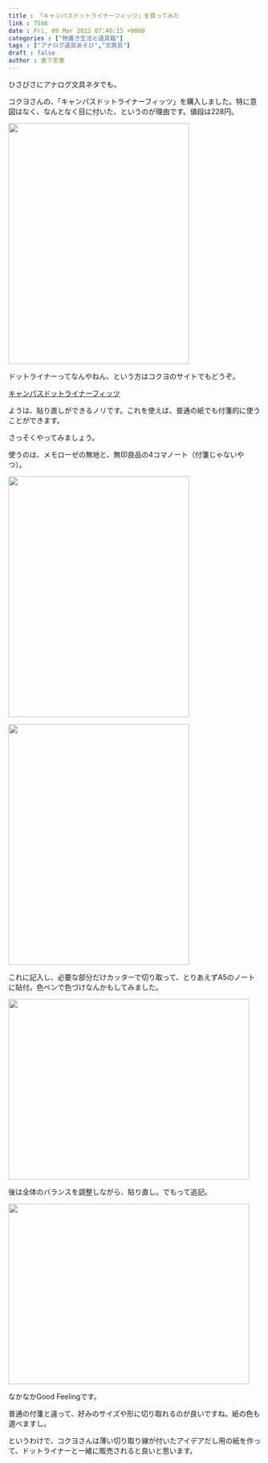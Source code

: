 ```yaml
---
title : 「キャンパスドットライナーフィッツ」を買ってみた
link : 7566
date : Fri, 09 Mar 2012 07:40:15 +0000
categories : ["物書き生活と道具箱"]
tags : ["アナログ道具あそび","文房具"]
draft : false
author : 倉下忠憲
---
```


ひさびさにアナログ文具ネタでも。

コクヨさんの、「キャンパスドットライナーフィッツ」を購入しました。特に意図はなく、なんとなく目に付いた、というのが理由です。値段は228円。

<a href="https://rashita.net/blog/wp-content/uploads/2012/03/20120309160420.jpg"><img src="https://rashita.net/blog/wp-content/uploads/2012/03/20120309160420.jpg" alt="" title="20120309160420" width="360" height="480" class="alignnone size-full wp-image-7568" /></a>

ドットライナーってなんやねん、という方はコクヨのサイトでもどうぞ。

<a href="http://www.kokuyo-st.co.jp/stationery/dotliner/series/fits/index.html">キャンパスドットライナーフィッツ</a>

ようは、貼り直しができるノリです。これを使えば、普通の紙でも付箋的に使うことができます。

さっそくやってみましょう。

使うのは、メモローゼの無地と、無印良品の4コマノート（付箋じゃないやつ）。

<a href="https://rashita.net/blog/wp-content/uploads/2012/03/20120309160449.jpg"><img src="https://rashita.net/blog/wp-content/uploads/2012/03/20120309160449.jpg" alt="" title="20120309160449" width="360" height="480" class="alignnone size-full wp-image-7569" /></a>

<a href="https://rashita.net/blog/wp-content/uploads/2012/03/20120309160454.jpg"><img src="https://rashita.net/blog/wp-content/uploads/2012/03/20120309160454.jpg" alt="" title="20120309160454" width="360" height="480" class="alignnone size-full wp-image-7570" /></a>

これに記入し、必要な部分だけカッターで切り取って、とりあえずA5のノートに貼付。色ペンで色づけなんかもしてみました。

<a href="https://rashita.net/blog/wp-content/uploads/2012/03/20120309161235.jpg"><img src="https://rashita.net/blog/wp-content/uploads/2012/03/20120309161235.jpg" alt="" title="20120309161235" width="480" height="360" class="alignnone size-full wp-image-7571" /></a>

後は全体のバランスを調整しながら、貼り直し。でもって追記。

<a href="https://rashita.net/blog/wp-content/uploads/2012/03/20120309162242.jpg"><img src="https://rashita.net/blog/wp-content/uploads/2012/03/20120309162242.jpg" alt="" title="20120309162242" width="480" height="360" class="alignnone size-full wp-image-7572" /></a>

なかなかGood Feelingです。

普通の付箋と違って、好みのサイズや形に切り取れるのが良いですね。紙の色も選べますし。

というわけで、コクヨさんは薄い切り取り線が付いたアイデアだし用の紙を作って、ドットライナーと一緒に販売されると良いと思います。